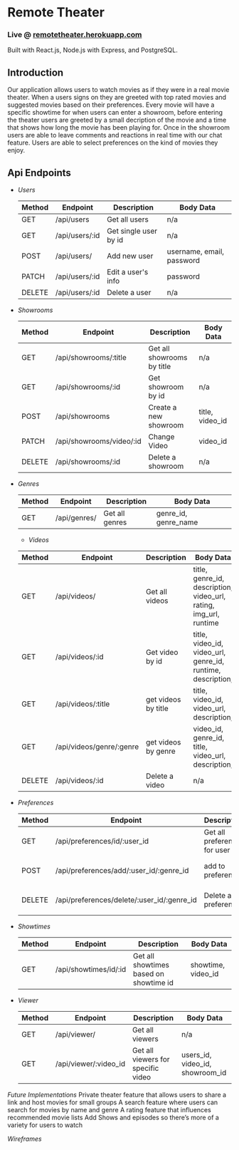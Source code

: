 # Remote Theater

### Live @ [remotetheater.herokuapp.com](https://remotetheater.herokuapp.com/)

Built with React.js, Node.js with Express, and PostgreSQL.

## Introduction

Our application allows users to watch movies as if they were in a real movie theater. When a users signs on they are greeted with top rated movies and suggested movies based on their preferences. Every movie will have a specific showtime for when users can enter a showroom, before entering the theater users are greeted by a small decription of the movie and a time that shows how long the movie has been playing for. Once in the showroom users are able to leave comments and reactions in real time with our chat feature. Users are able to select preferences on the kind of movies they enjoy.

## Api Endpoints
- *Users*

  | Method | Endpoint     | Description           | Body Data                |
  | ------ | ------------ | --------------------- | ------------------------ |
  | GET    | /api/users     | Get all users         | n/a                      |
  | GET    | /api/users/:id | Get single user by id | n/a                      |
  | POST   | /api/users/    | Add new user          | username, email, password |
  | PATCH  | /api/users/:id | Edit a user's info    | password |
  | DELETE | /api/users/:id | Delete a user         | n/a                      |

- *Showrooms*

  | Method | Endpoint  | Description    | Body Data    |
  | ------ | --------- | -------------- | ------------ |
  | GET    | /api/showrooms/:title | Get all showrooms by title | n/a          |
  | GET    | /api/showrooms/:id | Get showroom by id | n/a |
  | POST   |/api/showrooms | Create a new showroom  | title, video_id  |
  | PATCH  | /api/showrooms/video/:id | Change Video | video_id |
  | DELETE | /api/showrooms/:id | Delete a showroom | n/a |

- *Genres*

  | Method | Endpoint  | Description    | Body Data    |
  | ------ | --------- | -------------- | ------------ |
  | GET    | /api/genres/ | Get all genres | genre_id, genre_name  |

  - *Videos*

  | Method | Endpoint  | Description    | Body Data    |
  | ------ | --------- | -------------- | ------------ |
  | GET    | /api/videos/| Get all videos| title, genre_id, description, video_url, rating, img_url, runtime|
  | GET    | /api/videos/:id | Get video by id | title, video_id, video_url, genre_id, runtime, description, |
  | GET    | /api/videos/:title | get videos by title | title, video_id, video_url, description,  |
  | GET    | /api/videos/genre/:genre | get videos by genre | video_id, genre_id, title, video_url, description, |
  | DELETE | /api/videos/:id | Delete a video | n/a |

- *Preferences*

  | Method | Endpoint    | Description     | Body Data    |
  | ------ | ---------   | --------------  | ------------ |
  | GET    | /api/preferences/id/:user_id | Get all preferences for user  | user_id, genre_id, genre_name |
  | POST   | /api/preferences/add/:user_id/:genre_id | add to preferences | user_id, genre_id, genre_name |
  | DELETE | /api/preferences/delete/:user_id/:genre_id | Delete a preferences | user_id, genre_id, genre_name |

- *Showtimes*

  | Method | Endpoint    | Description     | Body Data    |
  | ------ | ---------   | --------------  | ------------ |
  | GET    | /api/showtimes/id/:id | Get all showtimes based on showtime id | showtime, video_id |

- *Viewer*

  | Method | Endpoint    | Description     | Body Data    |
  | ------ | ---------   | --------------  | ------------ |
  | GET    | /api/viewer/ | Get all viewers | n/a |
  | GET    | /api/viewer/:video_id | Get all viewers for specific video | users_id, video_id, showroom_id |


*Future Implementations*
Private theater feature that allows users to share a link and host movies for small groups
A search feature where users can search for movies by name and genre
A rating feature that influences recommended movie lists
Add Shows and episodes so there’s more of a variety for users to watch


*Wireframes*
